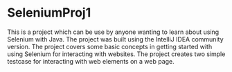 # SeleniumProj1
This is a project which can be use by anyone wanting to learn about using Selenium with Java.
The project was built using the IntelliJ IDEA community version.
The project covers some basic concepts in getting started with using Selenium for interacting with websites.
The project creates two simple testcase for interacting with web elements on a web page.
